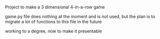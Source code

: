 Project to make a 3 dimensional 4-in-a-row game

game.py file does nothing at the moment and is not used, but the plan is to migrate a lot of functions to this file in the future

working to a degree, now to make it presentable